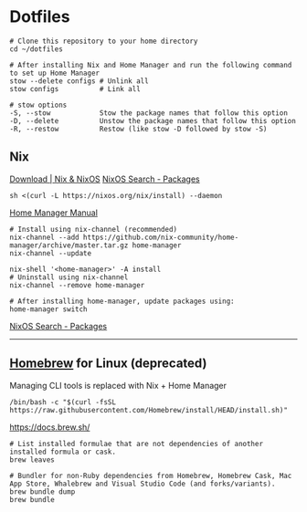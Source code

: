# Dotfiles

```shell
# Clone this repository to your home directory
cd ~/dotfiles

# After installing Nix and Home Manager and run the following command to set up Home Manager
stow --delete configs # Unlink all
stow configs          # Link all
```

```shell
# stow options
-S, --stow            Stow the package names that follow this option
-D, --delete          Unstow the package names that follow this option
-R, --restow          Restow (like stow -D followed by stow -S)
```

## Nix

[Download | Nix & NixOS](https://nixos.org/download/)
[NixOS Search - Packages](https://search.nixos.org/packages)

```shell
sh <(curl -L https://nixos.org/nix/install) --daemon
```

[Home Manager Manual](https://nix-community.github.io/home-manager/index.xhtml)

```shell
# Install using nix-channel (recommended)
nix-channel --add https://github.com/nix-community/home-manager/archive/master.tar.gz home-manager
nix-channel --update

nix-shell '<home-manager>' -A install
# Uninstall using nix-channel
nix-channel --remove home-manager
```
<!--
```shell
# Install Home Manager using flakes
nix --extra-experimental-features "nix-command flakes" run home-manager/master -- switch -f ~/dotfiles/configs/.config/home-manager/home.nix
``` -->

```shell
# After installing home-manager, update packages using:
home-manager switch
```

[NixOS Search - Packages](https://search.nixos.org/packages)

---

## [Homebrew](https://brew.sh/) for Linux (deprecated)

Managing CLI tools is replaced with Nix + Home Manager

```shell
/bin/bash -c "$(curl -fsSL https://raw.githubusercontent.com/Homebrew/install/HEAD/install.sh)"
```

<https://docs.brew.sh/>
```shell
# List installed formulae that are not dependencies of another installed formula or cask.
brew leaves

# Bundler for non-Ruby dependencies from Homebrew, Homebrew Cask, Mac App Store, Whalebrew and Visual Studio Code (and forks/variants).
brew bundle dump
brew bundle
```
